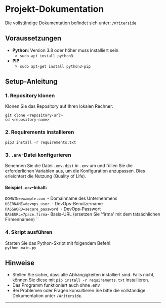 # Projekt-Dokumentation

Die vollständige Dokumentation befindet sich unter: `/Writerside`

## Voraussetzungen

- **Python**: Version 3.8 oder höher muss installiert sein.
  - ``sudo apt install python3``
- **PIP**
  - ``sudo apt-get install python3-pip``



## Setup-Anleitung

### 1. Repository klonen
Klonen Sie das Repository auf Ihren lokalen Rechner:

``git clone <repository-url>`` <br>``cd <repository-name>``

### 2. Requirements installieren
``pip3 install -r requirements.txt``

### 3. `.env`-Datei konfigurieren
Benennen Sie die Datei `.env.dist` in `.env` um und füllen Sie die erforderlichen Variablen aus, um die Konfiguration anzupassen. Dies erleichtert die Nutzung (Quality of Life).

#### Beispiel `.env`-Inhalt:
``DOMAIN=example.com ``- Domainname des Unternehmens<br>
``USERNAME=devops_user ``- DevOps-Benutzername<br>
``PASSWORD=secure_password ``- DevOps-Passwort<br>
``BASEURL=7pace.firma``- Basis-URL (ersetzen Sie 'firma' mit dem tatsächlichen Firmennamen)
``

### 4. Skript ausführen
Starten Sie das Python-Skript mit folgendem Befehl:<br>
``python main.py``

## Hinweise

- Stellen Sie sicher, dass alle Abhängigkeiten installiert sind. Falls nicht, können Sie diese mit `pip install -r requirements.txt` installieren.
- Das Programm funktioniert auch ohne .env
- Bei Problemen oder Fragen konsultieren Sie bitte die vollständige Dokumentation unter `/Writerside`.

---

